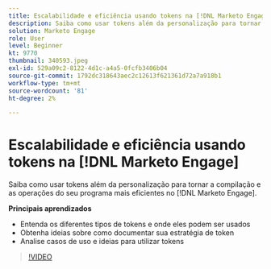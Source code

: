 ```yaml
---
title: Escalabilidade e eficiência usando tokens na [!DNL Marketo Engage]
description: Saiba como usar tokens além da personalização para tornar a compilação e as operações do seu programa mais eficientes no [!DNL Marketo Engage].
solution: Marketo Engage
role: User
level: Beginner
kt: 9770
thumbnail: 340593.jpeg
exl-id: 529a09c2-8122-4d1c-a4a5-0fcfb3406b04
source-git-commit: 1792dc318643aec2c12613f621361d72a7a918b1
workflow-type: tm+mt
source-wordcount: '81'
ht-degree: 2%

---
```


# Escalabilidade e eficiência usando tokens na [!DNL Marketo Engage]

Saiba como usar tokens além da personalização para tornar a compilação e as operações do seu programa mais eficientes no [!DNL Marketo Engage].

**Principais aprendizados**

* Entenda os diferentes tipos de tokens e onde eles podem ser usados
* Obtenha ideias sobre como documentar sua estratégia de token
* Analise casos de uso e ideias para utilizar tokens

>[!VIDEO](https://video.tv.adobe.com/v/340593/?quality=12&learn=on)
